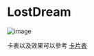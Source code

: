 # LostDream
![image](https://github.com/DatePest/LostDream/assets/108296950/ba5972df-4035-4830-9255-e03ef53fc0fa)


卡表以及效果可以參考 
[卡片表](https://docs.google.com/spreadsheets/d/1XywOKKZI-OnjYv1XHdKN56nJ12PP9B_K/edit?usp=sharing&ouid=102980525715795086892&rtpof=true&sd=true)


